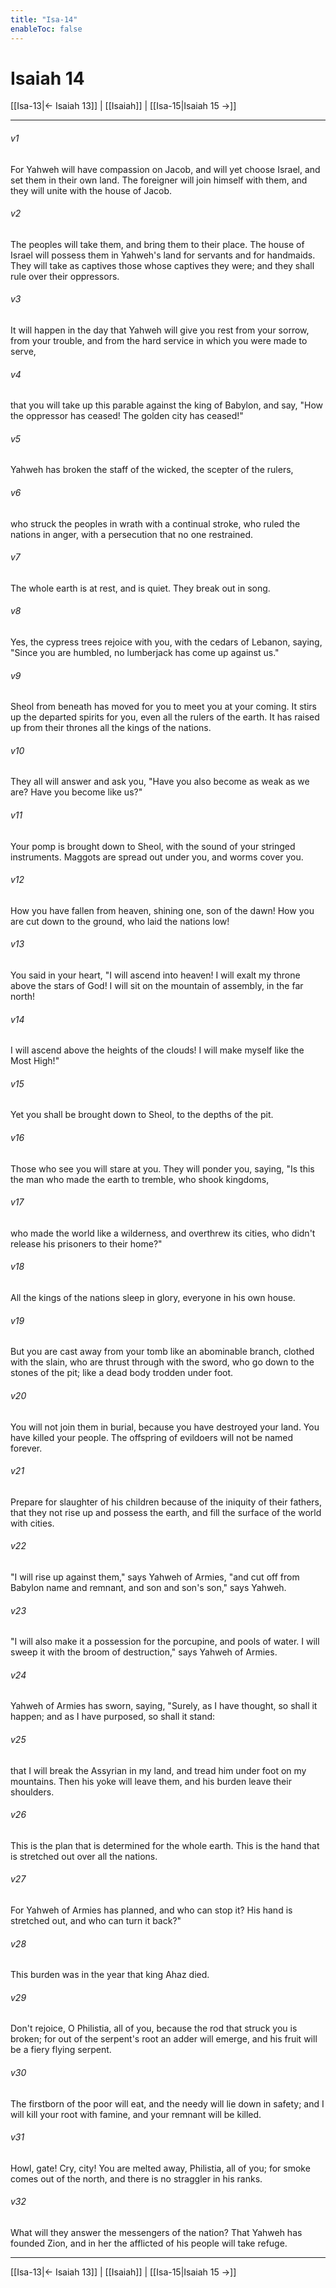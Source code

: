 ```yaml
---
title: "Isa-14"
enableToc: false
---
```

# Isaiah 14

[[Isa-13|← Isaiah 13]] | [[Isaiah]] | [[Isa-15|Isaiah 15 →]]
***



###### v1 
For Yahweh will have compassion on Jacob, and will yet choose Israel, and set them in their own land. The foreigner will join himself with them, and they will unite with the house of Jacob. 

###### v2 
The peoples will take them, and bring them to their place. The house of Israel will possess them in Yahweh's land for servants and for handmaids. They will take as captives those whose captives they were; and they shall rule over their oppressors. 

###### v3 
It will happen in the day that Yahweh will give you rest from your sorrow, from your trouble, and from the hard service in which you were made to serve, 

###### v4 
that you will take up this parable against the king of Babylon, and say, "How the oppressor has ceased! The golden city has ceased!" 

###### v5 
Yahweh has broken the staff of the wicked, the scepter of the rulers, 

###### v6 
who struck the peoples in wrath with a continual stroke, who ruled the nations in anger, with a persecution that no one restrained. 

###### v7 
The whole earth is at rest, and is quiet. They break out in song. 

###### v8 
Yes, the cypress trees rejoice with you, with the cedars of Lebanon, saying, "Since you are humbled, no lumberjack has come up against us." 

###### v9 
Sheol from beneath has moved for you to meet you at your coming. It stirs up the departed spirits for you, even all the rulers of the earth. It has raised up from their thrones all the kings of the nations. 

###### v10 
They all will answer and ask you, "Have you also become as weak as we are? Have you become like us?" 

###### v11 
Your pomp is brought down to Sheol, with the sound of your stringed instruments. Maggots are spread out under you, and worms cover you. 

###### v12 
How you have fallen from heaven, shining one, son of the dawn! How you are cut down to the ground, who laid the nations low! 

###### v13 
You said in your heart, "I will ascend into heaven! I will exalt my throne above the stars of God! I will sit on the mountain of assembly, in the far north! 

###### v14 
I will ascend above the heights of the clouds! I will make myself like the Most High!" 

###### v15 
Yet you shall be brought down to Sheol, to the depths of the pit. 

###### v16 
Those who see you will stare at you. They will ponder you, saying, "Is this the man who made the earth to tremble, who shook kingdoms, 

###### v17 
who made the world like a wilderness, and overthrew its cities, who didn't release his prisoners to their home?" 

###### v18 
All the kings of the nations sleep in glory, everyone in his own house. 

###### v19 
But you are cast away from your tomb like an abominable branch, clothed with the slain, who are thrust through with the sword, who go down to the stones of the pit; like a dead body trodden under foot. 

###### v20 
You will not join them in burial, because you have destroyed your land. You have killed your people. The offspring of evildoers will not be named forever. 

###### v21 
Prepare for slaughter of his children because of the iniquity of their fathers, that they not rise up and possess the earth, and fill the surface of the world with cities. 

###### v22 
"I will rise up against them," says Yahweh of Armies, "and cut off from Babylon name and remnant, and son and son's son," says Yahweh. 

###### v23 
"I will also make it a possession for the porcupine, and pools of water. I will sweep it with the broom of destruction," says Yahweh of Armies. 

###### v24 
Yahweh of Armies has sworn, saying, "Surely, as I have thought, so shall it happen; and as I have purposed, so shall it stand: 

###### v25 
that I will break the Assyrian in my land, and tread him under foot on my mountains. Then his yoke will leave them, and his burden leave their shoulders. 

###### v26 
This is the plan that is determined for the whole earth. This is the hand that is stretched out over all the nations. 

###### v27 
For Yahweh of Armies has planned, and who can stop it? His hand is stretched out, and who can turn it back?" 

###### v28 
This burden was in the year that king Ahaz died. 

###### v29 
Don't rejoice, O Philistia, all of you, because the rod that struck you is broken; for out of the serpent's root an adder will emerge, and his fruit will be a fiery flying serpent. 

###### v30 
The firstborn of the poor will eat, and the needy will lie down in safety; and I will kill your root with famine, and your remnant will be killed. 

###### v31 
Howl, gate! Cry, city! You are melted away, Philistia, all of you; for smoke comes out of the north, and there is no straggler in his ranks. 

###### v32 
What will they answer the messengers of the nation? That Yahweh has founded Zion, and in her the afflicted of his people will take refuge.

***
[[Isa-13|← Isaiah 13]] | [[Isaiah]] | [[Isa-15|Isaiah 15 →]]
